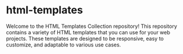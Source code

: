 # html-templates
Welcome to the HTML Templates Collection repository! This repository contains a variety of HTML templates that you can use for your web projects. These templates are designed to be responsive, easy to customize, and adaptable to various use cases.
